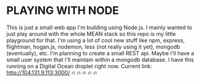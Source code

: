 # PLAYING WITH NODE #

This is just a small web app I'm building using Node.js. I mainly wanted to just play around with the whole MEAN stack so this repo is my little playground for that. I'm using a lot of cool new stuff like npm, express, flightman, hogan.js, nodemon, less (not really using it yet), mongodb (eventually), etc. I'm planning to create a small REST api. Maybe I'll have a small user system that I'll maintain within a mongodb database. I have this running on a Digital Ocean droplet right now. Current link: http://104.131.9.113:3000/  :fire: :fire: :fire: :fire: :fire: